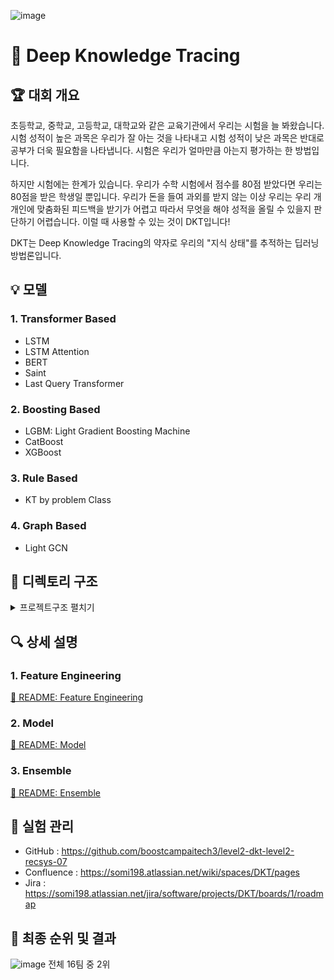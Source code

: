 ![image](https://user-images.githubusercontent.com/91870042/168077277-9bd49bcb-cb71-433b-9cf0-24f334b1a515.png)

# 💯 Deep Knowledge Tracing

## 🏆 대회 개요

초등학교, 중학교, 고등학교, 대학교와 같은 교육기관에서 우리는 시험을 늘 봐왔습니다. 시험 성적이 높은 과목은 우리가 잘 아는 것을 나타내고 시험 성적이 낮은 과목은 반대로 공부가 더욱 필요함을 나타냅니다. 시험은 우리가 얼마만큼 아는지 평가하는 한 방법입니다.

하지만 시험에는 한계가 있습니다. 우리가 수학 시험에서 점수를 80점 받았다면 우리는 80점을 받은 학생일 뿐입니다. 우리가 돈을 들여 과외를 받지 않는 이상 우리는 우리 개개인에 맞춤화된 피드백을 받기가 어렵고 따라서 무엇을 해야 성적을 올릴 수 있을지 판단하기 어렵습니다. 이럴 때 사용할 수 있는 것이 DKT입니다!

DKT는 Deep Knowledge Tracing의 약자로 우리의 "지식 상태"를 추적하는 딥러닝 방법론입니다.

## 💡 모델

### 1. Transformer Based

- LSTM
- LSTM Attention
- BERT
- Saint
- Last Query Transformer

### 2. Boosting Based

- LGBM: Light Gradient Boosting Machine
- CatBoost
- XGBoost

### 3. Rule Based

- KT by problem Class

### 4. Graph Based

- Light GCN

## 📂 디렉토리 구조

<details>
<summary>프로젝트구조 펼치기</summary>
<div markdown="1">

```
.
|-- EDA
|   |-- EDA_by_tag.ipynb
|   |-- Student_score_analysis.ipynb
|   |-- TestId_EDA.ipynb
|   |-- eda_Jongmoon.ipynb
|   `-- tNSE.ipynb
|-- FeatureEngineering
|   |-- Grade.ipynb
|   |-- KTAccuracy.ipynb
|   |-- KTAccuracy_fixed.ipynb
|   |-- README.md
|   |-- RepeatedTime.ipynb
|   |-- accuracy.ipynb
|   |-- bigClass.ipynb
|   |-- bigClassAnswerRate.ipynb
|   |-- bigClassCount.ipynb
|   |-- bigClassElapsedTimeAvg.ipynb
|   |-- elapsedTime.ipynb
|   |-- elapsedTimeClass.ipynb
|   |-- elapsedTime_ver2.ipynb
|   |-- elo.ipynb
|   |-- eloTag.ipynb
|   |-- eloTest.ipynb
|   |-- feature_engineering.ipynb
|   |-- feature_selector.ipynb
|   |-- prev_1st_FE.ipynb
|   |-- problemNumber.ipynb
|   |-- recCount.ipynb
|   |-- relativeAnswerCode.ipynb
|   |-- seenCount.ipynb
|   |-- split_train_test.ipynb
|   |-- tag&test_mean.ipynb
|   |-- tagCluster.ipynb
|   |-- userClustering.ipynb
|   |-- userLVbyTag.py
|   |-- userLVbyTest.py
|   |-- wday,weekNum,hour.ipynb
|   `-- yearMonthDay.ipynb
|-- README.md
|-- ensemble
|   |-- average_ensemble.ipynb
|   |-- ensemble.png
|   |-- ensemble_result
|   |-- hard_soft_ensemble.ipynb
|   `-- output_files
|-- model
|   |-- Boosting\ based
|   |   |-- CatBoost
|   |   |   `-- CatBoost.ipynb
|   |   |-- LGBM
|   |   |   |-- LGBM.ipynb
|   |   |   |-- LGBM_jupyterLab.py
|   |   |   |-- LGBM_ver2.ipynb
|   |   |   |-- NewLGBM.ipynb
|   |   |   |-- output
|   |   |   `-- sweep
|   |   |       |-- LGBM.py
|   |   |       |-- LGBM_ver2.py
|   |   |       |-- Wandb.py
|   |   |       |-- args.py
|   |   |       `-- sweep.yaml
|   |   `-- XGBoost
|   |       |-- XGBoost.ipynb
|   |       `-- output
|   |-- Graph\ based
|   |   `-- LightGCN
|   |       |-- README.md
|   |       |-- config.py
|   |       |-- inference.py
|   |       |-- lightgcn
|   |       |   |-- datasets.py
|   |       |   |-- models.py
|   |       |   `-- utils.py
|   |       |-- output
|   |       |-- sweep.yaml
|   |       |-- train.py
|   |       `-- weight
|   |-- RuleBased
|   |   `-- MainCategoryRuleBased.py
|   `-- Transformer\ based
|       |-- DKT_Baseline
|       |   |-- README.md
|       |   |-- args.py
|       |   |-- dkt
|       |   |   |-- criterion.py
|       |   |   |-- data
|       |   |   |   `-- data_timeElapsed.csv
|       |   |   |-- dataloader.py
|       |   |   |-- metric.py
|       |   |   |-- model.py
|       |   |   |-- optimizer.py
|       |   |   |-- scheduler.py
|       |   |   |-- trainer.py
|       |   |   `-- utils.py
|       |   |-- inference.py
|       |   |-- requirements.txt
|       |   |-- sweep.yaml
|       |   `-- train.py
|       `-- dktWithFeatures
|           |-- args.py
|           |-- dkt
|           |   |-- criterion.py
|           |   |-- dataloader.py
|           |   |-- metric.py
|           |   |-- model.py
|           |   |-- optimizer.py
|           |   |-- pseudoLabelTrainer.py
|           |   |-- scheduler.py
|           |   |-- trainer.py
|           |   `-- utils.py
|           |-- inference.py
|           |-- models
|           |-- output
|           `-- train.py
`-- preprocessing
    |-- split_FE_dataset.ipynb
    |-- split_train_test_set.ipynb
    |-- tabular.ipynb
    |-- train_small_solved_problem.py
    `-- train_user_answer_rate.py
```

</div>
</details>

## 🔍 상세 설명

### 1. Feature Engineering

[📃 README: Feature Engineering](./FeatureEngineering/README.md)

### 2. Model

[📃 README: Model](./model/README.md)

### 3. Ensemble

[📃 README: Ensemble](./ensemble/README.md)

## 🧪 실험 관리

- GitHub : https://github.com/boostcampaitech3/level2-dkt-level2-recsys-07
- Confluence : https://somi198.atlassian.net/wiki/spaces/DKT/pages
- Jira : https://somi198.atlassian.net/jira/software/projects/DKT/boards/1/roadmap

## 🥈 최종 순위 및 결과
 
![image](https://user-images.githubusercontent.com/91870042/168078928-b55e74ef-cb6c-46eb-ab3c-2c79c8ae0bc8.png)
전체 16팀 중 2위
